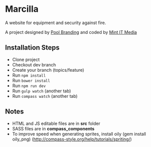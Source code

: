 Marcilla
==============
A website for equipment and security against fire.

A project designed by [Pool Branding](http://somospool.com/) and coded by [Mint IT Media](http://mintitmedia.com/)


Installation Steps
------

* Clone project
* Checkout dev branch
* Create your branch (topics/feature)
* Run `npm install`
* Run `bower install`
* Run `npm run dev`
* Run `gulp watch` (another tab)
* Run `compass watch` (another tab)

Notes
------

* HTML and JS editable files are in **src** folder
* SASS files are in **compass_components**
* To improve speed when generating sprites, install oily (gem install oily_png) (http://compass-style.org/help/tutorials/spriting/)